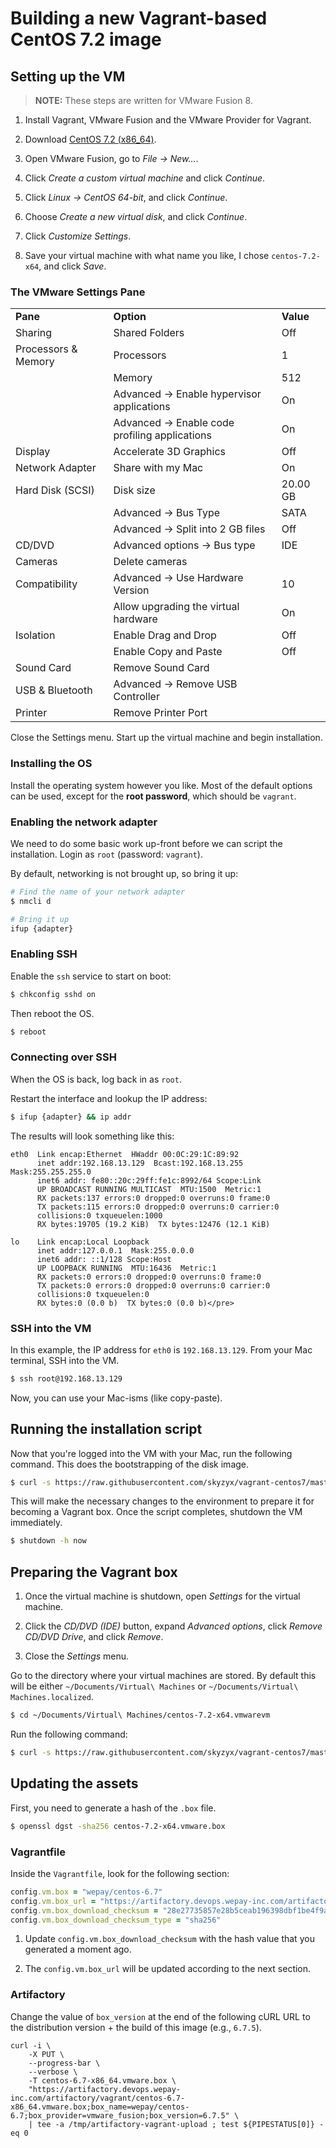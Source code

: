 # Building a new Vagrant-based CentOS 7.2 image

## Setting up the VM

> **NOTE:** These steps are written for VMware Fusion 8.

1. Install Vagrant, VMware Fusion and the VMware Provider for Vagrant.

1. Download [CentOS 7.2 (x86_64)](https://www.centos.org/download/).

1. Open VMware Fusion, go to _File → New…_.

1. Click _Create a custom virtual machine_ and click _Continue_.

1. Click _Linux → CentOS 64-bit_, and click _Continue_.

1. Choose _Create a new virtual disk_, and click _Continue_.

1. Click _Customize Settings_.

1. Save your virtual machine with what name you like, I chose `centos-7.2-x64`, and click _Save_.

### The VMware Settings Pane

<table class="remarkup-table">
<tbody><tr><td><strong>Pane</strong></td><td><strong>Option</strong></td><td><strong>Value</strong></td></tr>
<tr><td>Sharing</td><td>Shared Folders</td><td>Off</td></tr>
<tr><td>Processors &amp; Memory</td><td>Processors</td><td>1</td></tr>
<tr><td></td><td>Memory</td><td>512</td></tr>
<tr><td></td><td>Advanced → Enable hypervisor applications</td><td>On</td></tr>
<tr><td></td><td>Advanced → Enable code profiling applications</td><td>On</td></tr>
<tr><td>Display</td><td>Accelerate 3D Graphics</td><td>Off</td></tr>
<tr><td>Network Adapter</td><td>Share with my Mac</td><td>On</td></tr>
<tr><td>Hard Disk (SCSI)</td><td>Disk size</td><td>20.00 GB</td></tr>
<tr><td></td><td>Advanced → Bus Type</td><td>SATA</td></tr>
<tr><td></td><td>Advanced → Split into 2 GB files</td><td>Off</td></tr>
<tr><td>CD/DVD</td><td>Advanced options → Bus type</td><td>IDE</td></tr>
<tr><td>Cameras</td><td>Delete cameras</td><td></td></tr>
<tr><td>Compatibility</td><td>Advanced → Use Hardware Version</td><td>10</td></tr>
<tr><td></td><td>Allow upgrading the virtual hardware</td><td>On</td></tr>
<tr><td>Isolation</td><td>Enable Drag and Drop</td><td>Off</td></tr>
<tr><td></td><td>Enable Copy and Paste</td><td>Off</td></tr>
<tr><td>Sound Card</td><td>Remove Sound Card</td><td></td></tr>
<tr><td>USB &amp; Bluetooth</td><td>Advanced → Remove USB Controller</td><td></td></tr>
<tr><td>Printer</td><td>Remove Printer Port</td><td></td></tr>
</tbody></table>

Close the Settings menu. Start up the virtual machine and begin installation.

### Installing the OS

Install the operating system however you like. Most of the default options can be used, except for the **root password**, which should be `vagrant`.

### Enabling the network adapter

We need to do some basic work up-front before we can script the installation. Login as `root` (password: `vagrant`).

By default, networking is not brought up, so bring it up:

```bash
# Find the name of your network adapter
$ nmcli d

# Bring it up
ifup {adapter}
```

### Enabling SSH

Enable the `ssh` service to start on boot:

```bash
$ chkconfig sshd on
```

Then reboot the OS.

```bash
$ reboot
```

### Connecting over SSH

When the OS is back, log back in as `root`.

Restart the interface and lookup the IP address:

```bash
$ ifup {adapter} && ip addr
```

The results will look something like this:
```
eth0  Link encap:Ethernet  HWaddr 00:0C:29:1C:89:92
      inet addr:192.168.13.129  Bcast:192.168.13.255  Mask:255.255.255.0
      inet6 addr: fe80::20c:29ff:fe1c:8992/64 Scope:Link
      UP BROADCAST RUNNING MULTICAST  MTU:1500  Metric:1
      RX packets:137 errors:0 dropped:0 overruns:0 frame:0
      TX packets:115 errors:0 dropped:0 overruns:0 carrier:0
      collisions:0 txqueuelen:1000
      RX bytes:19705 (19.2 KiB)  TX bytes:12476 (12.1 KiB)

lo    Link encap:Local Loopback
      inet addr:127.0.0.1  Mask:255.0.0.0
      inet6 addr: ::1/128 Scope:Host
      UP LOOPBACK RUNNING  MTU:16436  Metric:1
      RX packets:0 errors:0 dropped:0 overruns:0 frame:0
      TX packets:0 errors:0 dropped:0 overruns:0 carrier:0
      collisions:0 txqueuelen:0
      RX bytes:0 (0.0 b)  TX bytes:0 (0.0 b)</pre>
```

### SSH into the VM

In this example, the IP address for `eth0` is `192.168.13.129`. From your Mac terminal, SSH into the VM.

```bash
$ ssh root@192.168.13.129
```

Now, you can use your Mac-isms (like copy-paste).

## Running the installation script

Now that you're logged into the VM with your Mac, run the following command. This does the bootstrapping of the disk image.

```bash
$ curl -s https://raw.githubusercontent.com/skyzyx/vagrant-centos7/master/src/setup-install.sh | bash
```

This will make the necessary changes to the environment to prepare it for becoming a Vagrant box. Once the script completes, shutdown the VM immediately.

```bash
$ shutdown -h now
```

## Preparing the Vagrant box

1. Once the virtual machine is shutdown, open _Settings_ for the virtual machine.

1. Click the _CD/DVD (IDE)_ button, expand _Advanced options_, click _Remove CD/DVD Drive_, and click _Remove_.

1. Close the _Settings_ menu.

Go to the directory where your virtual machines are stored. By default this will be either `~/Documents/Virtual\ Machines` or `~/Documents/Virtual\ Machines.localized`.

```bash
$ cd ~/Documents/Virtual\ Machines/centos-7.2-x64.vmwarevm
```

Run the following command:

```bash
$ curl -s https://raw.githubusercontent.com/skyzyx/vagrant-centos7/master/src/build-box-fusion.sh | bash
```

## Updating the assets

First, you need to generate a hash of the `.box` file.

```bash
$ openssl dgst -sha256 centos-7.2-x64.vmware.box
```

### Vagrantfile

Inside the `Vagrantfile`, look for the following section:

```ruby
config.vm.box = "wepay/centos-6.7"
config.vm.box_url = "https://artifactory.devops.wepay-inc.com/artifactory/vagrant/centos-6.7-x86_64.vmware.box"
config.vm.box_download_checksum = "28e27735857e28b5ceab196398dbf1be4f9af9c5ae8ebe83ed938b8596a72b5b"
config.vm.box_download_checksum_type = "sha256"
```

1. Update `config.vm.box_download_checksum` with the hash value that you generated a moment ago.

1. The `config.vm.box_url` will be updated according to the next section.

### Artifactory

Change the value of `box_version` at the end of the following cURL URL to the distribution version + the build of this image (e.g., `6.7.5`).

```
curl -i \
    -X PUT \
    --progress-bar \
    --verbose \
    -T centos-6.7-x86_64.vmware.box \
    "https://artifactory.devops.wepay-inc.com/artifactory/vagrant/centos-6.7-x86_64.vmware.box;box_name=wepay/centos-6.7;box_provider=vmware_fusion;box_version=6.7.5" \
    | tee -a /tmp/artifactory-vagrant-upload ; test ${PIPESTATUS[0]} -eq 0
```
